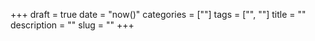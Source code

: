 +++
draft = true
date = "now()"
categories = [""]
tags = ["", ""]
title = ""
description = ""
slug = ""
+++
